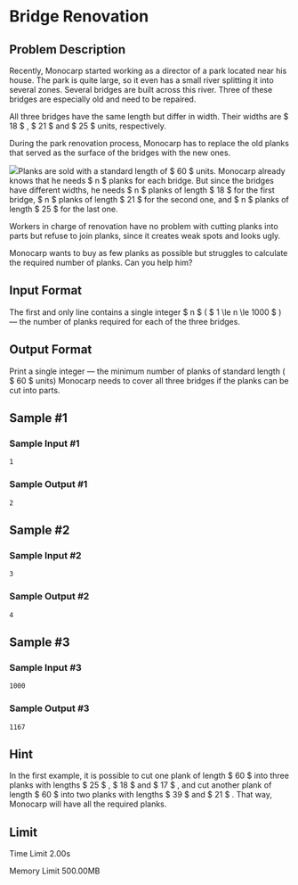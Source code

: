 # Bridge Renovation

## Problem Description

Recently, Monocarp started working as a director of a park located near his house. The park is quite large, so it even has a small river splitting it into several zones. Several bridges are built across this river. Three of these bridges are especially old and need to be repaired.

All three bridges have the same length but differ in width. Their widths are $ 18 $ , $ 21 $ and $ 25 $ units, respectively.

During the park renovation process, Monocarp has to replace the old planks that served as the surface of the bridges with the new ones.

 ![](https://cdn.luogu.com.cn/upload/vjudge_pic/CF2038L/85af0decbad9801e010ac724aebc06474601925e.png)Planks are sold with a standard length of $ 60 $ units. Monocarp already knows that he needs $ n $ planks for each bridge. But since the bridges have different widths, he needs $ n $ planks of length $ 18 $ for the first bridge, $ n $ planks of length $ 21 $ for the second one, and $ n $ planks of length $ 25 $ for the last one.

Workers in charge of renovation have no problem with cutting planks into parts but refuse to join planks, since it creates weak spots and looks ugly.

Monocarp wants to buy as few planks as possible but struggles to calculate the required number of planks. Can you help him?

## Input Format

The first and only line contains a single integer $ n $ ( $ 1 \le n \le 1000 $ ) — the number of planks required for each of the three bridges.

## Output Format

Print a single integer — the minimum number of planks of standard length ( $ 60 $ units) Monocarp needs to cover all three bridges if the planks can be cut into parts.

## Sample #1

### Sample Input #1

```
1
```

### Sample Output #1

```
2
```

## Sample #2

### Sample Input #2

```
3
```

### Sample Output #2

```
4
```

## Sample #3

### Sample Input #3

```
1000
```

### Sample Output #3

```
1167
```

## Hint

In the first example, it is possible to cut one plank of length $ 60 $ into three planks with lengths $ 25 $ , $ 18 $ and $ 17 $ , and cut another plank of length $ 60 $ into two planks with lengths $ 39 $ and $ 21 $ . That way, Monocarp will have all the required planks.

## Limit



Time Limit
2.00s

Memory Limit
500.00MB